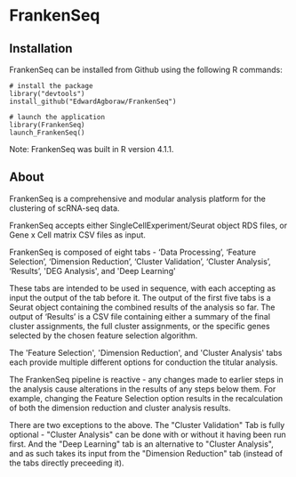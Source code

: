 # FrankenSeq

## Installation

FrankenSeq can be installed from Github using the following R commands:
```
# install the package
library("devtools")
install_github("EdwardAgboraw/FrankenSeq")

# launch the application
library(FrankenSeq)
launch_FrankenSeq()
```

Note: FrankenSeq was built in R version 4.1.1.

## About

FrankenSeq is a comprehensive and modular analysis platform for the clustering of scRNA-seq data.

FrankenSeq accepts either SingleCellExperiment/Seurat object RDS files, or Gene x Cell matrix CSV files as input.

FrankenSeq is composed of eight tabs - ‘Data Processing’, ‘Feature Selection’, ‘Dimension Reduction’, ‘Cluster Validation’, ‘Cluster Analysis’, ‘Results’, 'DEG Analysis', and 'Deep Learning'

These tabs are intended to be used in sequence, with each accepting as input the output of the tab before it. The output of the first five tabs is a Seurat object containing the combined results of the analysis so far. The output of ‘Results’ is a CSV file containing either a summary of the final cluster assignments, the full cluster assignments, or the specific genes selected by the chosen feature selection algorithm.

The 'Feature Selection', 'Dimension Reduction', and 'Cluster Analysis' tabs each provide multiple different options for conduction the titular analysis.

The FrankenSeq pipeline is reactive - any changes made to earlier steps in the analysis cause alterations in the results of any steps below them. For example, changing the Feature Selection option results in the recalculation of both the dimension reduction and cluster analysis results.

There are two exceptions to the above. The "Cluster Validation" Tab is fully optional - "Cluster Analysis" can be done with or without it having been run first. And the "Deep Learning" tab is an alternative to "Cluster Analysis", and as such takes its input from the "Dimension Reduction" tab (instead of the tabs directly preceeding it).



